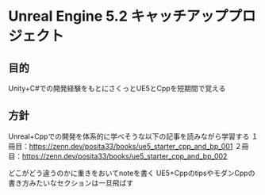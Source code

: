 # Unreal Engine 5.2 キャッチアッププロジェクト

## 目的

Unity+C#での開発経験をもとにさくっとUE5とCppを短期間で覚える

## 方針

Unreal+Cppでの開発を体系的に学べそうな以下の記事を読みながら学習する
１冊目：https://zenn.dev/posita33/books/ue5_starter_cpp_and_bp_001
２冊目：https://zenn.dev/posita33/books/ue5_starter_cpp_and_bp_002

どこがどう違うのかに重きをおいてnoteを書く
UE5+CppのtipsやモダンCppの書き方みたいなセクションは一旦飛ばす
